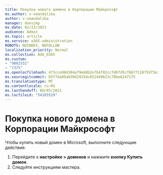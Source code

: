 ```yaml
---
title: Покупка нового домена в Корпорации Майкрософт
ms.author: v-smandalika
author: v-smandalika
manager: dansimp
ms.date: 02/23/2021
audience: Admin
ms.topic: article
ms.service: o365-administration
ROBOTS: NOINDEX, NOFOLLOW
localization_priority: Normal
ms.collection: Adm_O365
ms.custom:
- "9002531"
- "7375"
ms.openlocfilehash: 473cce984384a79e68b2e7b4f82ccfd6fd5cf867f12875973e2d8e11425824c8
ms.sourcegitcommit: b5f7da89a650d2915dc652449623c78be6247175
ms.translationtype: MT
ms.contentlocale: ru-RU
ms.lasthandoff: 08/05/2021
ms.locfileid: "54103529"
---
```

# <a name="buy-a-new-domain-from-microsoft"></a>Покупка нового домена в Корпорации Майкрософт

Чтобы купить новый домен в Microsoft, выполните следующие действия:

1. Перейдите к **настройке > доменов** и нажмите **кнопку Купить домен**. 
2. Следуйте инструкциям мастера.